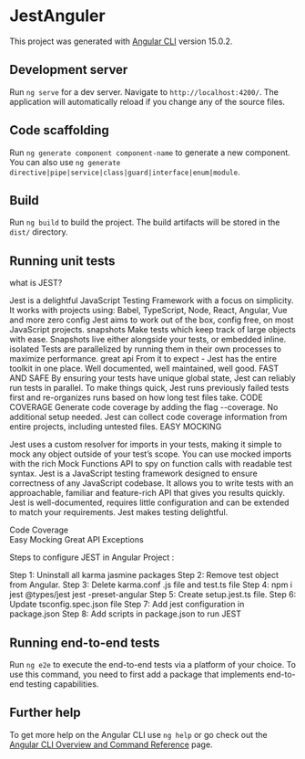 # JestAnguler

This project was generated with [Angular CLI](https://github.com/angular/angular-cli) version 15.0.2.

## Development server

Run `ng serve` for a dev server. Navigate to `http://localhost:4200/`. The application will automatically reload if you change any of the source files.

## Code scaffolding

Run `ng generate component component-name` to generate a new component. You can also use `ng generate directive|pipe|service|class|guard|interface|enum|module`.

## Build

Run `ng build` to build the project. The build artifacts will be stored in the `dist/` directory.

## Running unit tests

what is JEST?

Jest is a delightful JavaScript Testing Framework with a focus on simplicity.
It works with projects using: Babel, TypeScript, Node, React, Angular, Vue and more
zero config
Jest aims to work out of the box, config free, on most JavaScript projects.
snapshots
Make tests which keep track of large objects with ease. Snapshots live either alongside your tests, or embedded inline.
isolated
Tests are parallelized by running them in their own processes to maximize performance.
great api
From it to expect - Jest has the entire toolkit in one place. Well documented, well maintained, well good.
FAST AND SAFE
By ensuring your tests have unique global state, Jest can reliably run tests in parallel. To make things quick, Jest runs previously failed tests first and re-organizes runs based on how long test files take.
CODE COVERAGE
Generate code coverage by adding the flag --coverage. No additional setup needed. Jest can collect code coverage information from entire projects, including untested files.
EASY MOCKING

Jest uses a custom resolver for imports in your tests, making it simple to mock any object outside of your test’s scope. You can use mocked imports with the rich Mock Functions API to spy on function calls with readable test syntax.
Jest is a JavaScript testing framework designed to ensure correctness of any JavaScript codebase. It allows you to write tests with an approachable, familiar and feature-rich API that gives you results quickly.
Jest is well-documented, requires little configuration and can be extended to match your requirements.
Jest makes testing delightful.

Code Coverage	
Easy Mocking 
Great API 
Exceptions	

Steps to configure JEST in Angular Project : 

Step 1: Uninstall all karma jasmine packages 
Step 2: Remove test object from Angular.
Step 3: Delete karma.conf .js file and test.ts file
Step 4: npm i jest @types/jest jest -preset-angular
Step 5: Create setup.jest.ts file.
Step 6: Update tsconfig.spec.json file
Step 7: Add jest configuration in package.json 
Step 8: Add scripts in package.json to run JEST

## Running end-to-end tests

Run `ng e2e` to execute the end-to-end tests via a platform of your choice. To use this command, you need to first add a package that implements end-to-end testing capabilities.

## Further help

To get more help on the Angular CLI use `ng help` or go check out the [Angular CLI Overview and Command Reference](https://angular.io/cli) page.
